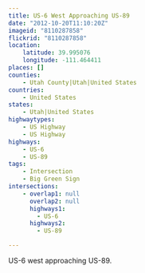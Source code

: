 ```yaml
---
title: US-6 West Approaching US-89
date: "2012-10-20T11:10:20Z"
imageid: "8110287858"
flickrid: "8110287858"
location:
    latitude: 39.995076
    longitude: -111.464411
places: []
counties:
    - Utah County|Utah|United States
countries:
    - United States
states:
    - Utah|United States
highwaytypes:
    - US Highway
    - US Highway
highways:
    - US-6
    - US-89
tags:
    - Intersection
    - Big Green Sign
intersections:
    - overlap1: null
      overlap2: null
      highways1:
        - US-6
      highways2:
        - US-89

---
```

US-6 west approaching US-89.